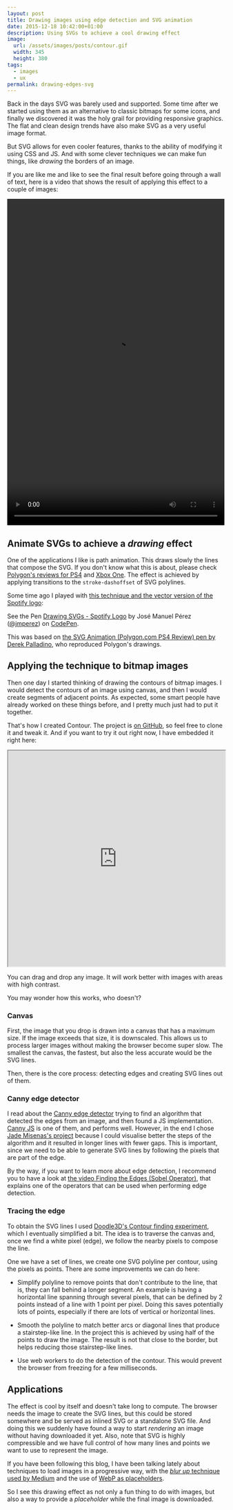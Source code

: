 ```yaml
---
layout: post
title: Drawing images using edge detection and SVG animation
date: 2015-12-18 10:42:00+01:00
description: Using SVGs to achieve a cool drawing effect
image:
  url: /assets/images/posts/contour.gif
  width: 345
  height: 380
tags:
  - images
  - ux
permalink: drawing-edges-svg
---
```


Back in the days SVG was barely used and supported. Some time after we started using them as an alternative to classic bitmaps for some icons, and finally we discovered it was the holy grail for providing responsive graphics. The flat and clean design trends have also make SVG as a very useful image format.

But SVG allows for even cooler features, thanks to the ability of modifying it using CSS and JS. And with some clever techniques we can make fun things, like _drawing_ the borders of an image.
<!-- more -->
If you are like me and like to see the final result before going through a wall of text, here is a video that shows the result of applying this effect to a couple of images:

<video controls style="max-width:100%" width="718" height="756">
  <source src="/assets/images/posts/contour.mp4" type="video/mp4">
</video>

## Animate SVGs to achieve a _drawing_ effect

One of the applications I like is path animation. This draws slowly the lines that compose the SVG. If you don't know what this is about, please check [Polygon's reviews for PS4](http://www.polygon.com/a/ps4-review) and [Xbox One](http://www.polygon.com/a/xbox-one-review). The effect is achieved by applying transitions to the `stroke-dashoffset` of SVG polylines.

Some time ago I played with [this technique and the vector version of the Spotify logo](https://github.com/JMPerez/spotify-logo-svg-drawing-animation):

<p data-height="403" data-theme-id="0" data-slug-hash="rxxRRg" data-default-tab="result" data-user="jmperez" class='codepen'>See the Pen <a href='http://codepen.io/jmperez/pen/rxxRRg/'>Drawing SVGs - Spotify Logo</a> by José Manuel Pérez (<a href='http://codepen.io/jmperez'>@jmperez</a>) on <a href='http://codepen.io'>CodePen</a>.</p>
<script async src="//assets.codepen.io/assets/embed/ei.js"></script>

This was based on [the SVG Animation (Polygon.com PS4 Review) pen by Derek Palladino](http://codepen.io/derekjp/pen/KIGFe/), who reproduced Polygon's drawings.

## Applying the technique to bitmap images

Then one day I started thinking of drawing the contours of bitmap images. I would detect the contours of an image using canvas, and then I would create segments of adjacent points. As expected, some smart people have already worked on these things before, and I pretty much just had to put it together.

That's how I created Contour. The project is [on GitHub](https://github.com/JMPerez/contour), so feel free to clone it and tweak it. And if you want to try it out right now, I have embedded it right here:

<iframe src="https://jmperezperez.com/contour/" width="100%" height="500"></iframe>

You can drag and drop any image. It will work better with images with areas with high contrast.

You may wonder how this works, who doesn't?

### Canvas

First, the image that you drop is drawn into a canvas that has a maximum size. If the image exceeds that size, it is downscaled. This allows us to process larger images without making the browser become super slow. The smallest the canvas, the fastest, but also the less accurate would be the SVG lines.

Then, there is the core process: detecting edges and creating SVG lines out of them.

### Canny edge detector

I read about the [Canny edge detector](https://en.wikipedia.org/wiki/Canny_edge_detector) trying to find an algorithm that detected the edges from an image, and then found a JS implementation. [Canny JS](https://github.com/yuta1984/CannyJS) is one of them, and performs well. However, in the end I chose [Jade Misenas's project](https://github.com/cmisenas/canny-edge-detection) because I could visualise better the steps of the algorithm and it resulted in longer lines with fewer gaps. This is important, since we need to be able to generate SVG lines by following the pixels that are part of the edge.

By the way, if you want to learn more about edge detection, I recommend you to have a look at [the video Finding the Edges (Sobel Operator)](https://www.youtube.com/watch?v=uihBwtPIBxM), that explains one of the operators that can be used when performing edge detection.

### Tracing the edge

To obtain the SVG lines I used [Doodle3D's Contour finding experiment](https://github.com/Doodle3D/Contour-finding-experiment), which I eventually simplified a bit. The idea is to traverse the canvas and, once we find a white pixel (edge), we follow the nearby pixels to compose the line.

One we have a set of lines, we create one SVG polyline per contour, using the pixels as points. There are some improvements we can do here:

- Simplify polyline to remove points that don't contribute to the line, that is, they can fall behind a longer segment. An example is having a horizontal line spanning through several pixels, that can be defined by 2 points instead of a line with 1 point per pixel. Doing this saves potentially lots of points, especially if there are lots of vertical or horizontal lines.

- Smooth the polyline to match better arcs or diagonal lines that produce a stairstep-like line. In the project this is achieved by using half of the points to draw the image. The result is not that close to the border, but helps reducing those stairstep-like lines.

- Use web workers to do the detection of the contour. This would prevent the browser from freezing for a few milliseconds.

## Applications

The effect is cool by itself and doesn't take long to compute. The browser needs the image to create the SVG lines, but this could be stored somewhere and be served as inlined SVG or a standalone SVG file. And doing this we suddenly have found a way to start _rendering_ an image without having downloaded it yet. Also, note that SVG is highly compressible and we have full control of how many lines and points we want to use to represent the image.

If you have been following this blog, I have been talking lately about techniques to load images in a progressive way, with the [_blur up_ technique used by Medium](/medium-image-progressive-loading-placeholder/) and the use of [WebP as placeholders](/webp-placeholder-images/).

So I see this drawing effect as not only a fun thing to do with images, but also a way to provide a _placeholder_ while the final image is downloaded.
